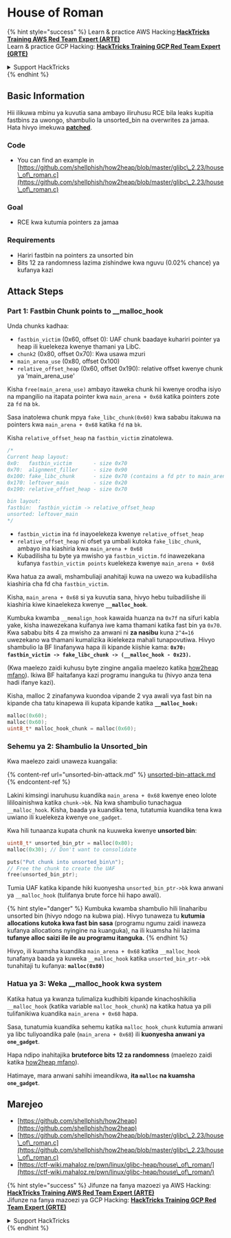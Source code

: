 # House of Roman

{% hint style="success" %}
Learn & practice AWS Hacking:<img src="/.gitbook/assets/arte.png" alt="" data-size="line">[**HackTricks Training AWS Red Team Expert (ARTE)**](https://training.hacktricks.xyz/courses/arte)<img src="/.gitbook/assets/arte.png" alt="" data-size="line">\
Learn & practice GCP Hacking: <img src="/.gitbook/assets/grte.png" alt="" data-size="line">[**HackTricks Training GCP Red Team Expert (GRTE)**<img src="/.gitbook/assets/grte.png" alt="" data-size="line">](https://training.hacktricks.xyz/courses/grte)

<details>

<summary>Support HackTricks</summary>

* Check the [**subscription plans**](https://github.com/sponsors/carlospolop)!
* **Join the** 💬 [**Discord group**](https://discord.gg/hRep4RUj7f) or the [**telegram group**](https://t.me/peass) or **follow** us on **Twitter** 🐦 [**@hacktricks\_live**](https://twitter.com/hacktricks\_live)**.**
* **Share hacking tricks by submitting PRs to the** [**HackTricks**](https://github.com/carlospolop/hacktricks) and [**HackTricks Cloud**](https://github.com/carlospolop/hacktricks-cloud) github repos.

</details>
{% endhint %}

## Basic Information

Hii ilikuwa mbinu ya kuvutia sana ambayo iliruhusu RCE bila leaks kupitia fastbins za uwongo, shambulio la unsorted_bin na overwrites za jamaa. Hata hivyo imekuwa [**patched**](https://sourceware.org/git/?p=glibc.git;a=commitdiff;h=b90ddd08f6dd688e651df9ee89ca3a69ff88cd0c).

### Code

* You can find an example in [https://github.com/shellphish/how2heap/blob/master/glibc\_2.23/house\_of\_roman.c](https://github.com/shellphish/how2heap/blob/master/glibc\_2.23/house\_of\_roman.c)

### Goal

* RCE kwa kutumia pointers za jamaa

### Requirements

* Hariri fastbin na pointers za unsorted bin
* Bits 12 za randomness lazima zishindwe kwa nguvu (0.02% chance) ya kufanya kazi

## Attack Steps

### Part 1: Fastbin Chunk points to \_\_malloc\_hook

Unda chunks kadhaa:

* `fastbin_victim` (0x60, offset 0): UAF chunk baadaye kuhariri pointer ya heap ili kuelekeza kwenye thamani ya LibC.
* `chunk2` (0x80, offset 0x70): Kwa usawa mzuri
* `main_arena_use` (0x80, offset 0x100)
* `relative_offset_heap` (0x60, offset 0x190): relative offset kwenye chunk ya 'main_arena_use'

Kisha `free(main_arena_use)` ambayo itaweka chunk hii kwenye orodha isiyo na mpangilio na itapata pointer kwa `main_arena + 0x68` katika pointers zote za `fd` na `bk`.

Sasa inatolewa chunk mpya `fake_libc_chunk(0x60)` kwa sababu itakuwa na pointers kwa `main_arena + 0x68` katika `fd` na `bk`.

Kisha `relative_offset_heap` na `fastbin_victim` zinatolewa.
```c
/*
Current heap layout:
0x0:   fastbin_victim       - size 0x70
0x70:  alignment_filler     - size 0x90
0x100: fake_libc_chunk      - size 0x70 (contains a fd ptr to main_arena + 0x68)
0x170: leftover_main        - size 0x20
0x190: relative_offset_heap - size 0x70

bin layout:
fastbin:  fastbin_victim -> relative_offset_heap
unsorted: leftover_main
*/
```
* &#x20;`fastbin_victim` ina `fd` inayoelekeza kwenye `relative_offset_heap`
* &#x20;`relative_offset_heap` ni ofset ya umbali kutoka `fake_libc_chunk`, ambayo ina kiashiria kwa `main_arena + 0x68`
* Kubadilisha tu byte ya mwisho ya `fastbin_victim.fd` inawezekana kufanya `fastbin_victim points` kuelekeza kwenye `main_arena + 0x68`

Kwa hatua za awali, mshambuliaji anahitaji kuwa na uwezo wa kubadilisha kiashiria cha fd cha `fastbin_victim`.

Kisha, `main_arena + 0x68` si ya kuvutia sana, hivyo hebu tuibadilishe ili kiashiria kiwe kinaelekeza kwenye **`__malloc_hook`**.

Kumbuka kwamba `__memalign_hook` kawaida huanza na `0x7f` na sifuri kabla yake, kisha inawezekana kuifanya iwe kama thamani katika fast bin ya `0x70`. Kwa sababu bits 4 za mwisho za anwani ni **za nasibu** kuna `2^4=16` uwezekano wa thamani kumalizika ikielekeza mahali tunapovutiwa. Hivyo shambulio la BF linafanywa hapa ili kipande kiishie kama: **`0x70: fastbin_victim -> fake_libc_chunk -> (__malloc_hook - 0x23)`.**

(Kwa maelezo zaidi kuhusu byte zingine angalia maelezo katika [how2heap](https://github.com/shellphish/how2heap/blob/master/glibc\_2.23/house\_of\_roman.c)[ mfano](https://github.com/shellphish/how2heap/blob/master/glibc\_2.23/house\_of\_roman.c)). Ikiwa BF haitafanya kazi programu inanguka tu (hivyo anza tena hadi ifanye kazi).

Kisha, malloc 2 zinafanywa kuondoa vipande 2 vya awali vya fast bin na kipande cha tatu kinapewa ili kupata kipande katika **`__malloc_hook:`**
```c
malloc(0x60);
malloc(0x60);
uint8_t* malloc_hook_chunk = malloc(0x60);
```
### Sehemu ya 2: Shambulio la Unsorted\_bin

Kwa maelezo zaidi unaweza kuangalia:

{% content-ref url="unsorted-bin-attack.md" %}
[unsorted-bin-attack.md](unsorted-bin-attack.md)
{% endcontent-ref %}

Lakini kimsingi inaruhusu kuandika `main_arena + 0x68` kwenye eneo lolote lililoainishwa katika `chunk->bk`. Na kwa shambulio tunachagua `__malloc_hook`. Kisha, baada ya kuandika tena, tutatumia kuandika tena kwa uwiano ili kuelekeza kwenye `one_gadget`.

Kwa hili tunaanza kupata chunk na kuuweka kwenye **unsorted bin**:
```c
uint8_t* unsorted_bin_ptr = malloc(0x80);
malloc(0x30); // Don't want to consolidate

puts("Put chunk into unsorted_bin\n");
// Free the chunk to create the UAF
free(unsorted_bin_ptr);
```
Tumia UAF katika kipande hiki kuonyesha `unsorted_bin_ptr->bk` kwa anwani ya `__malloc_hook` (tulifanya brute force hii hapo awali).

{% hint style="danger" %}
Kumbuka kwamba shambulio hili linaharibu unsorted bin (hivyo ndogo na kubwa pia). Hivyo tunaweza tu **kutumia allocations kutoka kwa fast bin sasa** (programu ngumu zaidi inaweza kufanya allocations nyingine na kuanguka), na ili kuamsha hii lazima **tufanye alloc saizi ile ile au programu itanguka.**
{% endhint %}

Hivyo, ili kuamsha kuandika `main_arena + 0x68` katika `__malloc_hook` tunafanya baada ya kuweka `__malloc_hook` katika `unsorted_bin_ptr->bk` tunahitaji tu kufanya: **`malloc(0x80)`**

### Hatua ya 3: Weka \_\_malloc\_hook kwa system

Katika hatua ya kwanza tulimaliza kudhibiti kipande kinachoshikilia `__malloc_hook` (katika variable `malloc_hook_chunk`) na katika hatua ya pili tulifanikiwa kuandika `main_arena + 0x68` hapa.

Sasa, tunatumia kuandika sehemu katika `malloc_hook_chunk` kutumia anwani ya libc tuliyoandika pale (`main_arena + 0x68`) ili **kuonyesha anwani ya `one_gadget`**.

Hapa ndipo inahitajika **bruteforce bits 12 za randomness** (maelezo zaidi katika [how2heap](https://github.com/shellphish/how2heap/blob/master/glibc\_2.23/house\_of\_roman.c)[ mfano](https://github.com/shellphish/how2heap/blob/master/glibc\_2.23/house\_of\_roman.c)).

Hatimaye, mara anwani sahihi imeandikwa, **ita `malloc` na kuamsha `one_gadget`**.

## Marejeo

* [https://github.com/shellphish/how2heap](https://github.com/shellphish/how2heap)
* [https://github.com/shellphish/how2heap/blob/master/glibc\_2.23/house\_of\_roman.c](https://github.com/shellphish/how2heap/blob/master/glibc\_2.23/house\_of\_roman.c)
* [https://ctf-wiki.mahaloz.re/pwn/linux/glibc-heap/house\_of\_roman/](https://ctf-wiki.mahaloz.re/pwn/linux/glibc-heap/house\_of\_roman/)

{% hint style="success" %}
Jifunze na fanya mazoezi ya AWS Hacking:<img src="/.gitbook/assets/arte.png" alt="" data-size="line">[**HackTricks Training AWS Red Team Expert (ARTE)**](https://training.hacktricks.xyz/courses/arte)<img src="/.gitbook/assets/arte.png" alt="" data-size="line">\
Jifunze na fanya mazoezi ya GCP Hacking: <img src="/.gitbook/assets/grte.png" alt="" data-size="line">[**HackTricks Training GCP Red Team Expert (GRTE)**<img src="/.gitbook/assets/grte.png" alt="" data-size="line">](https://training.hacktricks.xyz/courses/grte)

<details>

<summary>Support HackTricks</summary>

* Angalia [**mpango wa usajili**](https://github.com/sponsors/carlospolop)!
* **Jiunge na** 💬 [**kikundi cha Discord**](https://discord.gg/hRep4RUj7f) au [**kikundi cha telegram**](https://t.me/peass) au **fuata** sisi kwenye **Twitter** 🐦 [**@hacktricks\_live**](https://twitter.com/hacktricks\_live)**.**
* **Shiriki mbinu za hacking kwa kuwasilisha PRs kwa** [**HackTricks**](https://github.com/carlospolop/hacktricks) na [**HackTricks Cloud**](https://github.com/carlospolop/hacktricks-cloud) github repos.

</details>
{% endhint %}
